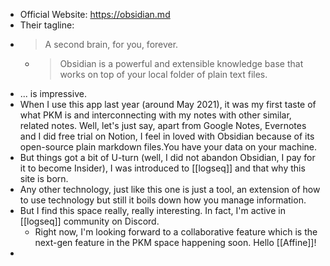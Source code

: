 - Official Website: https://obsidian.md
- Their tagline:
- > A second brain, 
   for you, forever.
	- >Obsidian is a powerful and extensible knowledge base
	  that works on top of your local folder of plain text files.
- ... is impressive.
- When I use this app last year (around May 2021), it was my first taste of what PKM is and interconnecting with my notes with other similar, related notes. Well, let's just say, apart from Google Notes, Evernotes and I did free trial on Notion, I feel in loved with Obsidian because of its open-source plain markdown files.You have your data on your machine.
- But things got a bit of U-turn (well, I did not abandon Obsidian, I pay for it to become Insider), I was introduced to [[logseq]] and that why this site is born.
- Any other technology, just like this one is just a tool, an extension of how to use technology but still it boils down how you manage information.
- But I find this space really, really interesting. In fact, I'm active in [[logseq]] community on Discord.
	- Right now, I'm looking forward to a collaborative feature which is the next-gen feature in the PKM space happening soon. Hello [[Affine]]!
-